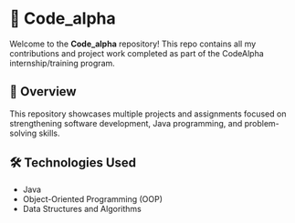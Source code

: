 # 🚀 Code_alpha

Welcome to the **Code_alpha** repository! This repo contains all my contributions and project work completed as part of the CodeAlpha internship/training program.

## 📌 Overview

This repository showcases multiple projects and assignments focused on strengthening software development, Java programming, and problem-solving skills.

## 🛠️ Technologies Used

- Java
- Object-Oriented Programming (OOP)
- Data Structures and Algorithms
  


